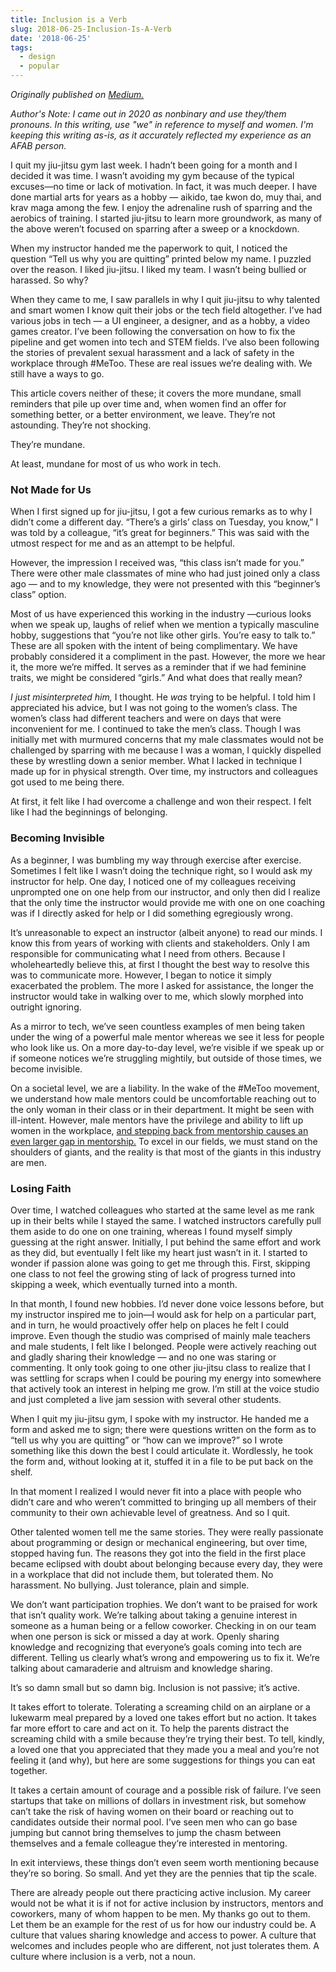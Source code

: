 ```yaml
---
title: Inclusion is a Verb
slug: 2018-06-25-Inclusion-Is-A-Verb
date: '2018-06-25'
tags:
  - design
  - popular
---
```


_Originally published on [Medium.](https://medium.com/hexagon-ux/inclusion-is-a-verb-52d71af6a096)_

_Author's Note: I came out in 2020 as nonbinary and use they/them pronouns. In this writing, use "we" in reference to myself and women. I'm keeping this writing as-is, as it accurately reflected my experience as an AFAB person._

I quit my jiu-jitsu gym last week. I hadn’t been going for a month and I decided it was time. I wasn’t avoiding my gym because of the typical excuses—no time or lack of motivation. In fact, it was much deeper. I have done martial arts for years as a hobby — aikido, tae kwon do, muy thai, and krav maga among the few. I enjoy the adrenaline rush of sparring and the aerobics of training. I started jiu-jitsu to learn more groundwork, as many of the above weren’t focused on sparring after a sweep or a knockdown.

When my instructor handed me the paperwork to quit, I noticed the question “Tell us why you are quitting” printed below my name. I puzzled over the reason. I liked jiu-jitsu. I liked my team. I wasn’t being bullied or harassed. So why?

When they came to me, I saw parallels in why I quit jiu-jitsu to why talented and smart women I know quit their jobs or the tech field altogether. I’ve had various jobs in tech — a UI engineer, a designer, and as a hobby, a video games creator. I’ve been following the conversation on how to fix the pipeline and get women into tech and STEM fields. I’ve also been following the stories of prevalent sexual harassment and a lack of safety in the workplace through #MeToo. These are real issues we’re dealing with. We still have a ways to go.

This article covers neither of these; it covers the more mundane, small reminders that pile up over time and, when women find an offer for something better, or a better environment, we leave. They’re not astounding. They’re not shocking.

They’re mundane.

At least, mundane for most of us who work in tech.

### Not Made for Us

When I first signed up for jiu-jitsu, I got a few curious remarks as to why I didn’t come a different day. “There’s a girls’ class on Tuesday, you know,” I was told by a colleague, “it’s great for beginners.” This was said with the utmost respect for me and as an attempt to be helpful.

However, the impression I received was, “this class isn’t made for you.” There were other male classmates of mine who had just joined only a class ago — and to my knowledge, they were not presented with this “beginner’s class” option.

Most of us have experienced this working in the industry —curious looks when we speak up, laughs of relief when we mention a typically masculine hobby, suggestions that “you’re not like other girls. You’re easy to talk to.” These are all spoken with the intent of being complimentary. We have probably considered it a compliment in the past. However, the more we hear it, the more we’re miffed. It serves as a reminder that if we had feminine traits, we might be considered “girls.” And what does that really mean?

_I just misinterpreted him,_ I thought. He _was_ trying to be helpful. I told him I appreciated his advice, but I was not going to the women’s class. The women’s class had different teachers and were on days that were inconvenient for me. I continued to take the men’s class. Though I was initially met with murmured concerns that my male classmates would not be challenged by sparring with me because I was a woman, I quickly dispelled these by wrestling down a senior member. What I lacked in technique I made up for in physical strength. Over time, my instructors and colleagues got used to me being there.

At first, it felt like I had overcome a challenge and won their respect. I felt like I had the beginnings of belonging.

### Becoming Invisible

As a beginner, I was bumbling my way through exercise after exercise. Sometimes I felt like I wasn’t doing the technique right, so I would ask my instructor for help. One day, I noticed one of my colleagues receiving unprompted one on one help from our instructor, and only then did I realize that the only time the instructor would provide me with one on one coaching was if I directly asked for help or I did something egregiously wrong.

It’s unreasonable to expect an instructor (albeit anyone) to read our minds. I know this from years of working with clients and stakeholders. Only I am responsible for communicating what I need from others. Because I wholeheartedly believe this, at first I thought the best way to resolve this was to communicate more. However, I began to notice it simply exacerbated the problem. The more I asked for assistance, the longer the instructor would take in walking over to me, which slowly morphed into outright ignoring.

As a mirror to tech, we’ve seen countless examples of men being taken under the wing of a powerful male mentor whereas we see it less for people who look like us. On a more day-to-day level, we’re visible if we speak up or if someone notices we’re struggling mightily, but outside of those times, we become invisible.

On a societal level, we are a liability. In the wake of the #MeToo movement, we understand how male mentors could be uncomfortable reaching out to the only woman in their class or in their department. It might be seen with ill-intent. However, male mentors have the privilege and ability to lift up women in the workplace, [and stepping back from mentorship causes an even larger gap in mentorship.](https://www.glamour.com/story/sheryl-sandberg-has-a-message-for-male-managers) To excel in our fields, we must stand on the shoulders of giants, and the reality is that most of the giants in this industry are men.

### Losing Faith

Over time, I watched colleagues who started at the same level as me rank up in their belts while I stayed the same. I watched instructors carefully pull them aside to do one on one training, whereas I found myself simply guessing at the right answer. Initially, I put behind the same effort and work as they did, but eventually I felt like my heart just wasn’t in it. I started to wonder if passion alone was going to get me through this. First, skipping one class to not feel the growing sting of lack of progress turned into skipping a week, which eventually turned into a month.

In that month, I found new hobbies. I’d never done voice lessons before, but my instructor inspired me to join—I would ask for help on a particular part, and in turn, he would proactively offer help on places he felt I could improve. Even though the studio was comprised of mainly male teachers and male students, I felt like I belonged. People were actively reaching out and gladly sharing their knowledge — and no one was staring or commenting. It only took going to one other jiu-jitsu class to realize that I was settling for scraps when I could be pouring my energy into somewhere that actively took an interest in helping me grow. I’m still at the voice studio and just completed a live jam session with several other students.

When I quit my jiu-jitsu gym, I spoke with my instructor. He handed me a form and asked me to sign; there were questions written on the form as to “tell us why you are quitting” or “how can we improve?” so I wrote something like this down the best I could articulate it. Wordlessly, he took the form and, without looking at it, stuffed it in a file to be put back on the shelf.

In that moment I realized I would never fit into a place with people who didn’t care and who weren’t committed to bringing up all members of their community to their own achievable level of greatness. And so I quit.

Other talented women tell me the same stories. They were really passionate about programming or design or mechanical engineering, but over time, stopped having fun. The reasons they got into the field in the first place became eclipsed with doubt about belonging because every day, they were in a workplace that did not include them, but tolerated them. No harassment. No bullying. Just tolerance, plain and simple.

We don’t want participation trophies. We don’t want to be praised for work that isn’t quality work. We’re talking about taking a genuine interest in someone as a human being or a fellow coworker. Checking in on our team when one person is sick or missed a day at work. Openly sharing knowledge and recognizing that everyone’s goals coming into tech are different. Telling us clearly what’s wrong and empowering us to fix it. We’re talking about camaraderie and altruism and knowledge sharing.

It’s so damn small but so damn big. Inclusion is not passive; it’s active.

It takes effort to tolerate. Tolerating a screaming child on an airplane or a lukewarm meal prepared by a loved one takes effort but no action. It takes far more effort to care and act on it. To help the parents distract the screaming child with a smile because they’re trying their best. To tell, kindly, a loved one that you appreciated that they made you a meal and you’re not feeling it (and why), but here are some suggestions for things you can eat together.

It takes a certain amount of courage and a possible risk of failure. I’ve seen startups that take on millions of dollars in investment risk, but somehow can’t take the risk of having women on their board or reaching out to candidates outside their normal pool. I’ve seen men who can go base jumping but cannot bring themselves to jump the chasm between themselves and a female colleague they‘re interested in mentoring.

In exit interviews, these things don’t even seem worth mentioning because they’re so boring. So small. And yet they are the pennies that tip the scale.

There are already people out there practicing active inclusion. My career would not be what it is if not for active inclusion by instructors, mentors and coworkers, many of whom happen to be men. My thanks go out to them. Let them be an example for the rest of us for how our industry could be. A culture that values sharing knowledge and access to power. A culture that welcomes and includes people who are different, not just tolerates them. A culture where inclusion is a verb, not a noun.
